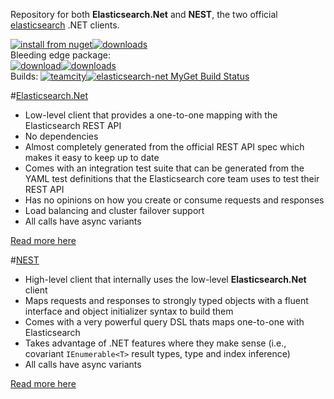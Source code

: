 Repository for both **Elasticsearch.Net** and **NEST**, the two official [elasticsearch](https://github.com/elasticsearch/elasticsearch) .NET clients.

[![install from nuget](http://img.shields.io/nuget/v/NEST.svg?style=flat-square)](https://www.nuget.org/packages/NEST)[![downloads](http://img.shields.io/nuget/dt/NEST.svg?style=flat-square)](https://www.nuget.org/packages/NEST)    
Bleeding edge package:    
[![download](http://img.shields.io/myget/elasticsearch-net/v/NEST.svg?style=flat-square)](https://www.myget.org/gallery/elasticsearch-net)[![downloads](http://img.shields.io/myget/elasticsearch-net/dt/NEST.svg?style=flat-square)](https://www.myget.org/gallery/elasticsearch-net)    
Builds:
[![teamcity](http://img.shields.io/teamcity/http/teamcity.codebetter.com/e/bt993.svg?style=flat-square)](http://teamcity.codebetter.com/viewType.html?buildTypeId=bt993)[![elasticsearch-net MyGet Build Status](https://www.myget.org/BuildSource/Badge/elasticsearch-net?identifier=624cebb3-a461-466f-9bac-7026c8ba615a)](https://www.myget.org/gallery/elasticsearch-net)

#[Elasticsearch.Net](src/Elasticsearch.Net)

* Low-level client that provides a one-to-one mapping with the Elasticsearch REST API
* No dependencies
* Almost completely generated from the official REST API spec which makes it easy to keep up to date
* Comes with an integration test suite that can be generated from the YAML test definitions that the Elasticsearch core team uses to test their REST API
* Has no opinions on how you create or consume requests and responses
* Load balancing and cluster failover support
* All calls have async variants

[Read more here](src/Elasticsearch.Net)

#[NEST](https://github.com/elasticsearch/elasticsearch-net/tree/master/src/Nest#nest-)
* High-level client that internally uses the low-level **Elasticsearch.Net** client
* Maps requests and responses to strongly typed objects with a fluent interface and object initializer syntax to build them
* Comes with a very powerful query DSL thats maps one-to-one with Elasticsearch
* Takes advantage of .NET features where they make sense (i.e., covariant `IEnumerable<T>` result types, type and index inference)
* All calls have async variants

[Read more here](https://github.com/elasticsearch/elasticsearch-net/tree/master/src/Nest#nest-)


